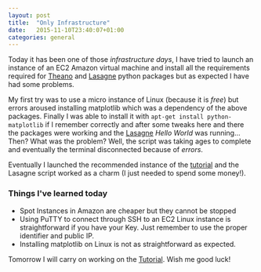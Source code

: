 ```yaml
---
layout: post
title:  "Only Infrastructure"
date:   2015-11-10T23:40:07+01:00
categories: general
---
```

Today it has been one of those *infrastructure days*, I have tried to launch an instance
of an EC2 Amazon virtual machine and install all the requirements required for 
[Theano][theano] and [Lasagne][lasagne] python packages but as expected I have 
had some problems.

My first try was to use a micro instance of Linux (because it is *free*) but errors 
aroused installing matplotlib which was a dependency of the above packages. Finally I was 
able to install it with `apt-get install python-matplotlib` if I remember correctly and 
after some tweaks here and there the packages were working and the [Lasagne][lasagne] 
*Hello World* was running... Then? What was the problem? Well, the script was taking
ages to complete and eventually the terminal disconnected because of *errors*.

Eventually I launched the recommended instance of the [tutorial][deep_tut] and the Lasagne
script worked as a charm (I just needed to spend some money!).

### Things I've learned today
- Spot Instances in Amazon are cheaper but they cannot be stopped
- Using PuTTY to connect through SSH to an EC2 Linux instance is straightforward if 
you have your Key. Just remember to use the proper identifier and public IP.
- Installing matplotlib on Linux is not as straightforward as expected.

Tomorrow I will carry on working on the [Tutorial][deep_tut]. Wish me good luck!


[deep_tut]: https://www.kaggle.com/c/facial-keypoints-detection/details/deep-learning-tutorial
[theano]: http://deeplearning.net/software/theano/
[lasagne]: http://lasagne.readthedocs.org/en/latest/user/installation.html